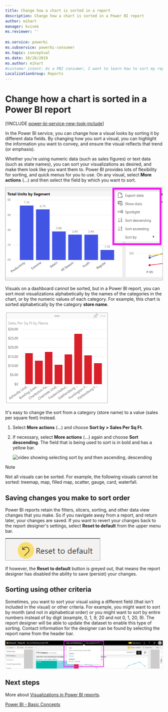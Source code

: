 ```yaml
---
title: Change how a chart is sorted in a report
description: Change how a chart is sorted in a Power BI report
author: mihart
manager: kvivek
ms.reviewer: ''

ms.service: powerbi
ms.subservice: powerbi-consumer
ms.topic: conceptual
ms.date: 10/28/2019
ms.author: mihart
#customer intent: As a PBI consumer, I want to learn how to sort my report visuals so that they look the way I like and are easier to interpret. 
LocalizationGroup: Reports
---
```


# Change how a chart is sorted in a Power BI report

[!INCLUDE [power-bi-service-new-look-include](../includes/power-bi-service-new-look-include.md)]

In the Power BI service, you can change how a visual looks by sorting it by different data fields. By changing how you sort a visual, you can highlight the information you want to convey, and ensure the visual reflects that trend (or emphasis).

Whether you're using numeric data (such as sales figures) or text data (such as state names), you can sort your visualizations as desired, and make them look like you want them to. Power BI provides lots of flexibility for sorting, and quick menus for you to use. On any visual, select **More actions** (...) and then select the field by which you want to sort.

![bar chart sorted alpha by X axis](media/end-user-change-sort/power-bi-more-actions.png)

Visuals on a dashboard cannot be sorted, but in a Power BI report, you can sort most visualizations alphabetically by the names of the categories in the chart, or by the numeric
values of each category. For example, this chart is sorted alphabetically by the category **store name**.

![bar chart sorted alpha by X axis](media/end-user-change-sort/pbi-chartsortcategory.png)

It's easy to change the sort from a category (store name) to a value (sales per square feet) instead.

1. Select **More actions** (...) and choose **Sort by > Sales Per Sq Ft**.
2. If necessary, select **More actions** (...) again and choose **Sort descending**. The field that is being used to sort is in bold and has a yellow bar.

   ![video showing selecting sort by and then ascending, descending](media/end-user-change-sort/sort.gif)

> [!NOTE]
> Not all visuals can be sorted. For example, the following visuals cannot be sorted: treemap, map, filled map, scatter, gauge, card, waterfall.

## Saving changes you make to sort order
Power BI reports retain the filters, slicers, sorting, and other data view changes that you make. So if you navigate away from a report, and return later, your changes are saved.  If you want to revert your changes back to the report designer's settings, select **Reset to default** from the upper menu bar. 

![persistent sorting](media/end-user-change-sort/power-bi-reset.png)

If however, the **Reset to default** button is greyed out, that means the report designer has disabled the ability to save (persist) your changes.

<a name="other"></a>
## Sorting using other criteria
Sometimes, you want to sort your visual using a different field (that isn't included in the visual) or other criteria.  For example, you might want
to sort by month (and not in alphabetical order) or you might
want to sort by entire numbers instead of by digit (example, 0, 1, 9, 20 and not 0, 1, 20, 9).  The report designer will be able to update the dataset to enable this type of sorting. Contact information for the designer can be found by selecting the report name from the header bar.

![Dropdown showing contact information](media/end-user-change-sort/power-bi-contact.png)

## Next steps
More about [Visualizations in Power BI reports](end-user-visualizations.md).

[Power BI - Basic Concepts](end-user-basic-concepts.md)
